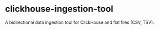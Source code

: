 # clickhouse-ingestion-tool
A bidirectional data ingestion tool for ClickHouse and flat files (CSV, TSV).
